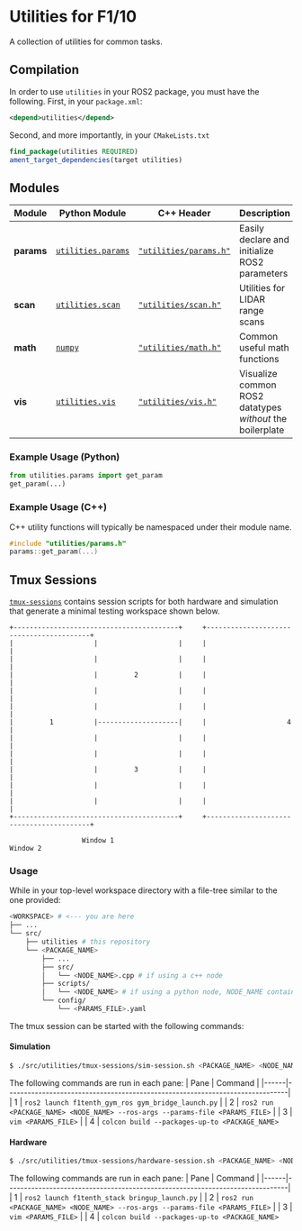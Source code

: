 # Utilities for F1/10

A collection of utilities for common tasks.

## Compilation

In order to use `utilities` in your ROS2 package, you must have the following. First, in your `package.xml`:
```xml
<depend>utilities</depend>
```

Second, and more importantly, in your `CMakeLists.txt`
```cmake
find_package(utilities REQUIRED)
ament_target_dependencies(target utilities)
```

## Modules

| Module     | Python Module                               | C++ Header                                             | Description                                               |
|------------|---------------------------------------------|--------------------------------------------------------|-----------------------------------------------------------|
| **params** | [`utilities.params`](./utilities/params.py) | [`"utilities/params.h"`](./include/utilities/params.h) | Easily declare and initialize ROS2 parameters             |
| **scan**   | [`utilities.scan`](./utilities/scan.py)     | [`"utilities/scan.h"`](./include/utilities/scan.h)     | Utilities for LIDAR range scans                           |
| **math**   | [`numpy`](https://numpy.org/doc/stable/)    | [`"utilities/math.h"`](./include/utilities/math.h)     | Common useful math functions                              |
| **vis**    | [`utilities.vis`](./utilities/vis.py)       | [`"utilities/vis.h"`](./include/utilities/vis.h)       | Visualize common ROS2 datatypes *without* the boilerplate |

### Example Usage (Python)

```python
from utilities.params import get_param
get_param(...)
```

### Example Usage (C++)
C++ utility functions will typically be namespaced under their module name.

```cpp
#include "utilities/params.h"
params::get_param(...)
```

## Tmux Sessions
[`tmux-sessions`](./tmux-sessions) contains session scripts for both hardware and simulation that generate a minimal testing workspace shown below.

```
+-----------------------------------------+     +-----------------------------------------+
|                    |                    |     |                                         |
|                    |                    |     |                                         |
|                    |         2          |     |                                         |
|                    |                    |     |                                         |
|                    |                    |     |                                         |
|         1          |--------------------|     |                    4                    |
|                    |                    |     |                                         |
|                    |                    |     |                                         |
|                    |         3          |     |                                         |
|                    |                    |     |                                         |
|                    |                    |     |                                         |
+-----------------------------------------+     +-----------------------------------------+

                  Window 1                                        Window 2
```

### Usage
While in your top-level workspace directory with a file-tree similar to the one provided:

```bash
<WORKSPACE> # <--- you are here
├── ...
└── src/
    ├── utilities # this repository
    └── <PACKAGE_NAME>
        ├── ...
        ├── src/
        │   └── <NODE_NAME>.cpp # if using a c++ node
        ├── scripts/
        │   └── <NODE_NAME> # if using a python node, NODE_NAME contains the .py extension
        └── config/
            └── <PARAMS_FILE>.yaml
```
The tmux session can be started with the following commands:

#### Simulation
```bash
$ ./src/utilities/tmux-sessions/sim-session.sh <PACKAGE_NAME> <NODE_NAME> <PARAMS_FILE>
```
The following commands are run in each pane:
| Pane | Command                                                                      |
|------|------------------------------------------------------------------------------|
| 1    | `ros2 launch f1tenth_gym_ros gym_bridge_launch.py`                           |
| 2    | `ros2 run <PACKAGE_NAME> <NODE_NAME> --ros-args --params-file <PARAMS_FILE>` |
| 3    | `vim <PARAMS_FILE>`                                                          |
| 4    | `colcon build --packages-up-to <PACKAGE_NAME>`


#### Hardware
```bash
$ ./src/utilities/tmux-sessions/hardware-session.sh <PACKAGE_NAME> <NODE_NAME> <PARAMS_FILE>
```

The following commands are run in each pane:
| Pane | Command                                                                      |
|------|------------------------------------------------------------------------------|
| 1    | `ros2 launch f1tenth_stack bringup_launch.py`                                |
| 2    | `ros2 run <PACKAGE_NAME> <NODE_NAME> --ros-args --params-file <PARAMS_FILE>` |
| 3    | `vim <PARAMS_FILE>`                                                          |
| 4    | `colcon build --packages-up-to <PACKAGE_NAME>`
